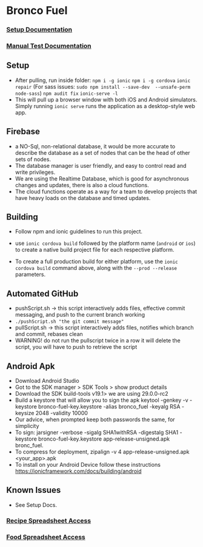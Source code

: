 # Bronco Fuel

### [Setup Documentation](https://docs.google.com/document/d/1no3_boTWDg3TmVCAs5MlSsOi85rqgbfbDmeNilEhXHI/edit?usp=sharing)

### [Manual Test Documentation](https://docs.google.com/document/d/1SEqOCs096Gtt8I0I5kdrrX61ftj3SWmi7e_63U6zKWs/edit?usp=sharing)

## Setup
- After pulling, run inside folder:
`npm i -g ionic`
`npm i -g cordova`
`ionic repair`
(For sass issues: `sudo npm install --save-dev  --unsafe-perm node-sass`)
`npm audit fix`
`ionic-serve -l`
- This will pull up a browser window with both iOS and Android simulators. Simply running `ionic serve` runs the application as a desktop-style web app.
## Firebase
- a NO-Sql, non-relational database, it would be more accurate to describe the database as a set of nodes that can be the head of other sets of nodes.
- The database manager is user friendly, and easy to control read and write privileges.
- We are using the Realtime Database, which is good for asynchronous changes and updates, there is also a cloud functions.
- The cloud functions operate as a way for a team to develop projects that have heavy loads on the database and timed updates.
## Building

- Follow npm and ionic guidelines to run this project. 
- use `ionic cordova build` followed by the platform name (`android` or `ios`) to create a native build project file for each respective platform.

- To create a full production build for either platform, use the `ionic cordova build` command above, along with the `--prod --release` parameters.

## Automated GitHub
   - pushScript.sh -> this script interactively adds files, effective commit messaging, and push to the current branch working   
   -  `./pushScript.sh "the git commit message"`
   - pullScript.sh -> this script interactively adds files, notifies which branch and commit, rebases clean
   - WARNING! do not run the pullscript twice in a row it will delete the script, you will have to push to retrieve the script

## Android Apk
   - Download Android Studio
   - Got to the SDK manager > SDK Tools > show product details
   - Download the SDK build-tools v19.1> we are using 29.0.0-rc2
   - Build a keystore that will allow you to sign the apk
      keytool -genkey -v -keystore bronco-fuel-key.keystore -alias bronco_fuel -keyalg RSA -keysize 2048 -validity 10000
   - Our advice, when prompted keep both passwords the same, for simplicity
   - To sign:
         jarsigner -verbose -sigalg SHA1withRSA -digestalg SHA1 -keystore bronco-fuel-key.keystore app-release-unsigned.apk bronc_fuel.
   - To compress for deployment, 
      zipalign -v 4 app-release-unsigned.apk <your_app>.apk
   - To install on your Android Device follow these instructions
        https://ionicframework.com/docs/building/android
        
       
## Known Issues
- See Setup Docs.

### [Recipe Spreadsheet Access](https://docs.google.com/spreadsheets/d/1Mq1VMv3s3y7RVxYli8dbiSiJllthyyfrsqME3C-3eAw/edit?usp=sharing)

### [Food Spreadsheet Access](https://docs.google.com/spreadsheets/d/1YYhiSgtEh3QdEvazxbTcN9OujIMVK6KiGh8KfM7eUZY/edit?usp=sharing)

